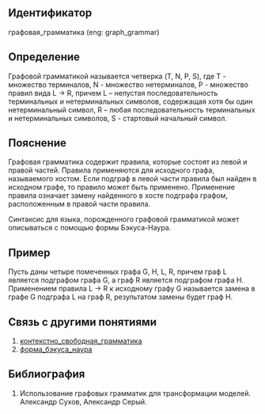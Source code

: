 ## Идентификатор

графовая_грамматика (eng: graph_grammar)

## Определение

Графовой грамматикой называется четверка (T, N, P, S), где T - множество терминалов, N - множество нетерминалов, P - множество правил вида L -> R, причем L – непустая последовательность  терминальных  и  нетерминальных  символов,  содержащая хотя бы один нетерминальный символ, R – любая последовательность терминальных и нетерминальных символов, S - стартовый начальный символ.

## Пояснение

Графовая грамматика содержит правила, которые состоят из левой и правой частей. Правила применяются для исходного графа, называемого хостом. Если подграф в левой части правила был найден в исходном графе, то правило может быть применено. Применение правила означает замену найденного в хосте подграфа графом, расположенным в правой части правила.

Синтаксис для языка, порожденного графовой грамматикой может описываться с помощью формы Бэкуса-Наура.

## Пример

Пусть даны четыре помеченных графа G, H, L, R, причем граф L является подграфом графа G, а граф R является подграфом графа H. Применением правила L -> R к  исходному  графу G называется  замена  в графе G подграфа L на граф R, результатом замены будет граф H.

## Связь с другими понятиями

1. [контекстно_свободная_грамматика](context_free_grammar.md)
2. [форма_бэкуса_наура](backus_naur_form.md)

## Библиография

1. Использование графовых грамматик для трансформации моделей. Александр Сухов, Александр Серый.
